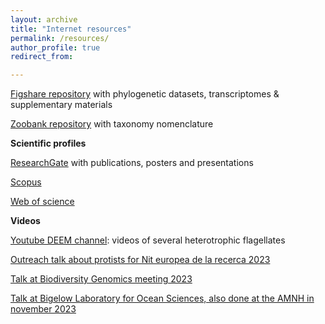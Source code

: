 ```yaml
---
layout: archive
title: "Internet resources"
permalink: /resources/
author_profile: true
redirect_from:

---
```


[Figshare repository](https://figshare.com/authors/Guifr_Torruella/3846172) with phylogenetic datasets, transcriptomes & supplementary materials

[Zoobank repository](https://zoobank.org/Authors/AF9604F0-525F-41B5-8694-A4A1240B2B01) with taxonomy nomenclature

**Scientific profiles**

[ResearchGate](https://www.researchgate.net/profile/Guifre-Torruella) with publications, posters and presentations

[Scopus](https://www.scopus.com/authid/detail.uri?authorId=35485912200)

[Web of science](https://www.webofscience.com/wos/author/record/1171968?state=%7B%7D)

**Videos**

[Youtube DEEM channel](https://www.youtube.com/@deemteam2982/videos): videos of several heterotrophic flagellates

[Outreach talk about protists for Nit europea de la recerca 2023](https://www.youtube.com/watch?v=6NMjlABHDnw&ab_channel=Centrec%C3%ADvicCasaGolferichs)

[Talk at Biodiversity Genomics meeting 2023](https://events.venue-av.com/e/BG23/on_demand_meio)

[Talk at Bigelow Laboratory for Ocean Sciences, also done at the AMNH in november 2023](https://www.youtube.com/watch?v=McQX4CR-x60&ab_channel=Guifr%C3%A9TorruellaiCort%C3%A9s)

